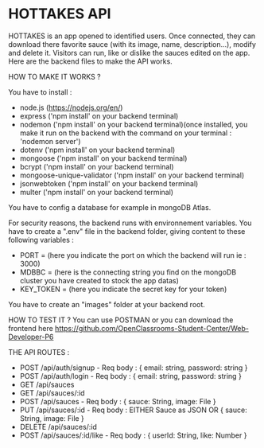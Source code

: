 # HOTTAKES API

HOTTAKES is an app opened to identified users. Once connected, they can download there favorite sauce (with its image, name, description...), modify and delete it. 
Visitors can run, like or dislike the sauces edited on the app.
Here are the backend files to make the API works.

HOW TO MAKE IT WORKS ?

You have to install :
- node.js (https://nodejs.org/en/)
- express ('npm install' on your backend terminal)
- nodemon ('npm install' on your backend terminal)(once installed, you make it run on the backend with the command on your terminal : 'nodemon server')
- dotenv ('npm install' on your backend terminal)
- mongoose ('npm install' on your backend terminal)
- bcrypt ('npm install' on your backend terminal)
- mongoose-unique-validator ('npm install' on your backend terminal)
- jsonwebtoken ('npm install' on your backend terminal)
- multer ('npm install' on your backend terminal)

You have to config a database for example in mongoDB Atlas.

For security reasons, the backend runs with environnement variables.
You have to create a ".env" file in the backend folder, giving content to these following variables :
- PORT = (here you indicate the port on which the backend will run ie : 3000)
- MDBBC = (here is the connecting string you find on the mongoDB cluster you have created to stock the app datas)
- KEY_TOKEN = (here you indicate the secret key for your token)

You have to create an "images" folder at your backend root.

HOW TO TEST IT ?
You can use POSTMAN or you can download the frontend here https://github.com/OpenClassrooms-Student-Center/Web-Developer-P6

THE API ROUTES :
- POST /api/auth/signup
        - Req body : { email: string, password: string }
- POST /api/auth/login
        - Req body : { email: string, password: string }
- GET /api/sauces
- GET /api/sauces/:id
- POST /api/sauces
        - Req body : { sauce: String, image: File }
- PUT /api/sauces/:id
        - Req body : EITHER Sauce as JSON OR { sauce: String, image: File }
- DELETE /api/sauces/:id
- POST /api/sauces/:id/like
        - Req body : { userId: String, like: Number }

